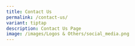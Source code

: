 ```yaml
---
title: Contact Us
permalink: /contact-us/
variant: tiptap
description: Contact Us Page
image: /images/Logos & Others/social_media.png
---
```

